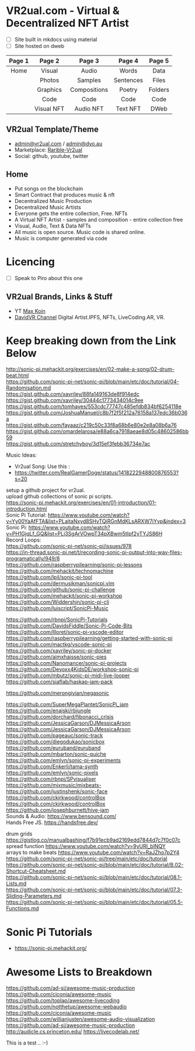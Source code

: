 # VR2ual.com - Virtual & Decentralized NFT Artist

- [ ] Site built in mkdocs using material
- [ ] Site hosted on dweb

| Page 1 | Page 2 | Page 3 | Page 4 | Page 5 |  
| :--: | :--: | :--: | :--: | :--: |  
| Home | Visual | Audio | Words | Data | 
| | Photos | Samples | Sentences | Files | 
| | Graphics | Compositions | Poetry | Folders | 
| | Code | Code | Code | Code | 
| | Visual NFT | Audio NFT | Text NFT | DWeb | 

## VR2ual Template/Theme 
- admin@vr2ual.com / admin@dyo.au
- Marketplace:  [Rarible-Vr2ual](https://rarible.com/vr2ual)
- Social: github, youtube, twitter

## Home
- Put songs on the blockchain
- Smart Contract that produces music & nft
- Decentralized Music Production
- Decentralized Music Artists
- Everyone gets the entire collection, Free. NFTs
- A Virtual NFT Artist  - samples and composition - entire collection free
- Visual, Audio, Text & Data NFTs
- All music is open source.  Music code is shared online.		
- Music is computer generated via code


# Licencing
- [ ] Speak to Piro about this one


## VR2ual Brands, Links & Stuff
- YT  [Max Koin](https://www.youtube.com/channel/UCR9g3s4K0f3FBQsswKqNYeA/videos) 
- [DavidVR Channel](https://www.youtube.com/c/DavidVRplus)
Digital Artist.IPFS, NFTs, LiveCoding.AR, VR.	

# Keep breaking down from the Link Below	
http://sonic-pi.mehackit.org/exercises/en/02-make-a-song/02-drum-beat.html		
	https://github.com/sonic-pi-net/sonic-pi/blob/main/etc/doc/tutorial/04-Randomisation.md		
	https://gist.github.com/xavriley/88fa149163de8f914edc		
	https://gist.github.com/xavriley/30444c1773434014c9ee		
	https://gist.github.com/tomhayes/553cdc77747c485efdb834bf6254118e		
	https://gist.github.com/JoshuaManuel/c8b7f2f5f212a76158a137edc36b036a		
	https://gist.github.com/fayaaz/c219c50c33f8a68b6e80e2e8a08b6a76		
	https://gist.github.com/omardelarosa/e88a6ca7918aeae8d05c48602586bb59		
	https://gist.github.com/stretchyboy/3d15ef3febb36734e7ac		
			
Music Ideas:			
- Vr2ual Song: Use this : 		
- https://twitter.com/RealGamerDoge/status/1418222948800876553?s=20	

setup a github project for vr2ual.			
upload github collections of sonic pi scripts.			
https://sonic-pi.mehackit.org/exercises/en/01-introduction/01-introduction.html			
Sonic Pi Tutorial: https://www.youtube.com/watch?v=Yy00YaAfFTA&list=PLaitaNxyd8SHvTQjRGnMdKLsARXW7iYyp&index=3			
Sonic Pi: https://www.youtube.com/watch?v=PH1GjqLf_GQ&list=PLj3SgArVOwpT34pXBwm5tIpf2yTYJS86H			
Record Loops:			
https://github.com/sonic-pi-net/sonic-pi/issues/978			
https://in-thread.sonic-pi.net/t/recording-sonic-pi-output-into-wav-files-programatically/949/8			
https://github.com/raspberrypilearning/sonic-pi-lessons			
https://github.com/mehackit/technomachine			
https://github.com/lpil/sonic-pi-tool			
https://github.com/dermusikman/sonicpi.vim			
https://github.com/github/sonic-pi-challenge			
https://github.com/mehackit/sonic-pi-workshop			
https://github.com/Widdershin/sonic-pi-cli			
https://github.com/luiscript/SonicPi-Music			
			
https://github.com/rbnpi/SonicPi-Tutorials			
https://github.com/DavidsFiddle/Sonic-Pi-Code-Bits			
https://github.com/llloret/sonic-pi-vscode-editor			
https://github.com/raspberrypilearning/getting-started-with-sonic-pi			
https://github.com/mactkg/vscode-sonic-pi			
https://github.com/xavriley/sonic-pi-docker			
https://github.com/aimxhaisse/sonic-pies			
https://github.com/Nanomancer/sonic-pi-projects			
https://github.com/Devoxx4KidsDE/workshop-sonic-pi			
https://github.com/mbutz/sonic-pi-midi-live-looper			
https://github.com/siaflab/haskap-jam-pack			
			
https://github.com/merongivian/negasonic			
			
https://github.com/SuperMegaPlantet/SonicPi_jam			
https://github.com/enajski/rbjungle			
https://github.com/dorchard/fibonacci_crisis			
https://github.com/JessicaGarson/DJMessicaArson			
https://github.com/JessicaGarson/DJMessicaArson			
https://github.com/pageauc/sonic-track			
https://github.com/diegodukao/sonicbox			
https://github.com/euruband/euruband			
https://github.com/mbarton/sonic-quiche			
https://github.com/emlyn/sonic-pi-experiments			
https://github.com/Enkerli/tama-synth			
https://github.com/emlyn/sonic-pixels			
https://github.com/rbnpi/SPvisualiser			
https://github.com/mjxmusic/mjxbeats-			
https://github.com/justinshenk/sonic-face			
https://github.com/ckirkwood/controlBox			
https://github.com/ckirkwood/controlBox			
https://github.com/josephburnett/hive-jam			
Sounds & Audio:	https://www.bensound.com/		
Hands Free JS.	https://handsfree.dev/		
				
drum grids	https://gistlog.co/manualbashing/f7b91ecb9ad2169edd7844d7c7f0c07c		
spread function	https://www.youtube.com/watch?v=9yURI_blNQY		
arrays to make beats	https://www.youtube.com/watch?v=RaJZho7p2Y4		
	https://github.com/sonic-pi-net/sonic-pi/tree/main/etc/doc/tutorial		
	https://github.com/sonic-pi-net/sonic-pi/blob/main/etc/doc/tutorial/B.02-Shortcut-Cheatsheet.md		
	https://github.com/sonic-pi-net/sonic-pi/blob/main/etc/doc/tutorial/08.1-Lists.md		
	https://github.com/sonic-pi-net/sonic-pi/blob/main/etc/doc/tutorial/07.3-Sliding-Parameters.md		
	https://github.com/sonic-pi-net/sonic-pi/blob/main/etc/doc/tutorial/05.5-Functions.md		
			
# Sonic Pi Tutorials
- https://sonic-pi.mehackit.org/

# Awesome Lists to Breakdown
https://github.com/ad-si/awesome-music-production
https://github.com/ciconia/awesome-music
https://github.com/toplap/awesome-livecoding
https://github.com/notthetup/awesome-webaudio
https://github.com/ciconia/awesome-music
https://github.com/willianjusten/awesome-audio-visualization
https://github.com/ad-si/awesome-music-production
http://audicle.cs.princeton.edu/
https://livecodelab.net/

This is a test .. :-)